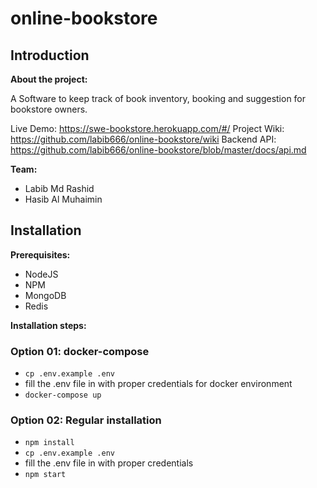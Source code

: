 # online-bookstore

## Introduction

**About the project:**

A Software to keep track of book inventory, booking and suggestion for bookstore owners. 

Live Demo: https://swe-bookstore.herokuapp.com/#/
Project Wiki: https://github.com/labib666/online-bookstore/wiki
Backend API: https://github.com/labib666/online-bookstore/blob/master/docs/api.md

**Team:** 
- Labib Md Rashid
- Hasib Al Muhaimin

## Installation

**Prerequisites:**
- NodeJS
- NPM
- MongoDB
- Redis

**Installation steps:**

### Option 01: docker-compose
- `cp .env.example .env`
- fill the .env file in with proper credentials for docker environment
- `docker-compose up`

### Option 02: Regular installation
- `npm install`
- `cp .env.example .env`
- fill the .env file in with proper credentials
- `npm start`